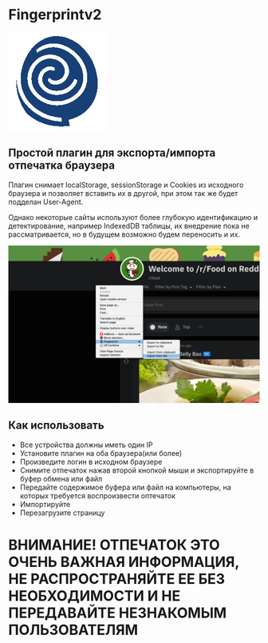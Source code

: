 # Fingerprintv2


![ ]( /src/icon_128.png )

## Простой плагин для экспорта/импорта отпечатка браузера

Плагин снимает localStorage, sessionStorage и Cookies из исходного браузера и
позволяет вставить их в другой, при этом так же будет подделан User-Agent.

Однако некоторые сайты используют более глубокую идентификацию и детектирование,
например IndexedDB таблицы, их внедрение пока не рассматривается,
но в будущем возможно будем переносить и их.

![ ]( /src/screenshot.png )

## Как использовать

* Все устройства должны иметь один IP
* Установите плагин на оба браузера(или более)
* Произведите логин в исходном браузере
* Снимите отпечаток нажав второй кнопкой мыши и экспортируйте в буфер обмена или файл
* Передайте содержимое буфера или файл на компьютеры, на которых требуется воспроизвести оптечаток
* Импортируйте
* Перезагрузите страницу

# ВНИМАНИЕ! ОТПЕЧАТОК ЭТО ОЧЕНЬ ВАЖНАЯ ИНФОРМАЦИЯ, НЕ РАСПРОСТРАНЯЙТЕ ЕЕ БЕЗ НЕОБХОДИМОСТИ И НЕ ПЕРЕДАВАЙТЕ НЕЗНАКОМЫМ ПОЛЬЗОВАТЕЛЯМ